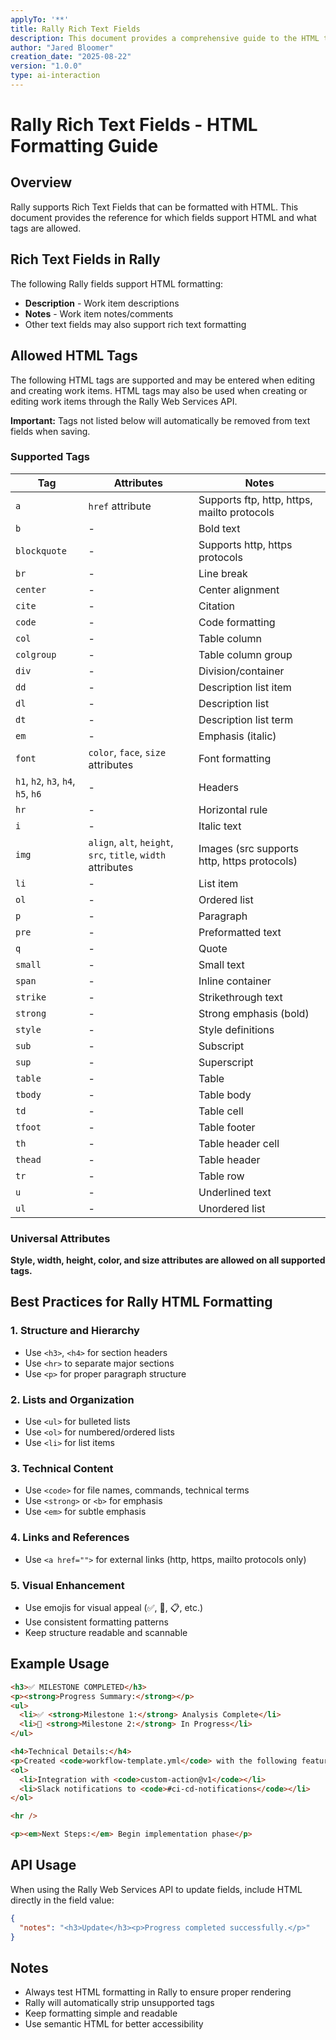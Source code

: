 ```yaml
---
applyTo: '**'
title: Rally Rich Text Fields
description: This document provides a comprehensive guide to the HTML tags supported in Rally's Rich Text Fields.
author: "Jared Bloomer"
creation_date: "2025-08-22"
version: "1.0.0"
type: ai-interaction
---
```


# Rally Rich Text Fields - HTML Formatting Guide

## Overview

Rally supports Rich Text Fields that can be formatted with HTML. This document provides the reference for which fields support HTML and what tags are allowed.

## Rich Text Fields in Rally

The following Rally fields support HTML formatting:

- **Description** - Work item descriptions
- **Notes** - Work item notes/comments
- Other text fields may also support rich text formatting

## Allowed HTML Tags

The following HTML tags are supported and may be entered when editing and creating work items. HTML tags may also be used when creating or editing work items through the Rally Web Services API.

**Important:** Tags not listed below will automatically be removed from text fields when saving.

### Supported Tags

| Tag                                | Attributes                                                   | Notes                                       |
| ---------------------------------- | ------------------------------------------------------------ | ------------------------------------------- |
| `a`                                | `href` attribute                                             | Supports ftp, http, https, mailto protocols |
| `b`                                | -                                                            | Bold text                                   |
| `blockquote`                       | -                                                            | Supports http, https protocols              |
| `br`                               | -                                                            | Line break                                  |
| `center`                           | -                                                            | Center alignment                            |
| `cite`                             | -                                                            | Citation                                    |
| `code`                             | -                                                            | Code formatting                             |
| `col`                              | -                                                            | Table column                                |
| `colgroup`                         | -                                                            | Table column group                          |
| `div`                              | -                                                            | Division/container                          |
| `dd`                               | -                                                            | Description list item                       |
| `dl`                               | -                                                            | Description list                            |
| `dt`                               | -                                                            | Description list term                       |
| `em`                               | -                                                            | Emphasis (italic)                           |
| `font`                             | `color`, `face`, `size` attributes                           | Font formatting                             |
| `h1`, `h2`, `h3`, `h4`, `h5`, `h6` | -                                                            | Headers                                     |
| `hr`                               | -                                                            | Horizontal rule                             |
| `i`                                | -                                                            | Italic text                                 |
| `img`                              | `align`, `alt`, `height`, `src`, `title`, `width` attributes | Images (src supports http, https protocols) |
| `li`                               | -                                                            | List item                                   |
| `ol`                               | -                                                            | Ordered list                                |
| `p`                                | -                                                            | Paragraph                                   |
| `pre`                              | -                                                            | Preformatted text                           |
| `q`                                | -                                                            | Quote                                       |
| `small`                            | -                                                            | Small text                                  |
| `span`                             | -                                                            | Inline container                            |
| `strike`                           | -                                                            | Strikethrough text                          |
| `strong`                           | -                                                            | Strong emphasis (bold)                      |
| `style`                            | -                                                            | Style definitions                           |
| `sub`                              | -                                                            | Subscript                                   |
| `sup`                              | -                                                            | Superscript                                 |
| `table`                            | -                                                            | Table                                       |
| `tbody`                            | -                                                            | Table body                                  |
| `td`                               | -                                                            | Table cell                                  |
| `tfoot`                            | -                                                            | Table footer                                |
| `th`                               | -                                                            | Table header cell                           |
| `thead`                            | -                                                            | Table header                                |
| `tr`                               | -                                                            | Table row                                   |
| `u`                                | -                                                            | Underlined text                             |
| `ul`                               | -                                                            | Unordered list                              |

### Universal Attributes

**Style, width, height, color, and size attributes are allowed on all supported tags.**

## Best Practices for Rally HTML Formatting

### 1. Structure and Hierarchy

- Use `<h3>`, `<h4>` for section headers
- Use `<hr>` to separate major sections
- Use `<p>` for proper paragraph structure

### 2. Lists and Organization

- Use `<ul>` for bulleted lists
- Use `<ol>` for numbered/ordered lists
- Use `<li>` for list items

### 3. Technical Content

- Use `<code>` for file names, commands, technical terms
- Use `<strong>` or `<b>` for emphasis
- Use `<em>` for subtle emphasis

### 4. Links and References

- Use `<a href="">` for external links (http, https, mailto protocols only)

### 5. Visual Enhancement

- Use emojis for visual appeal (✅, 🔄, 📋, etc.)
- Use consistent formatting patterns
- Keep structure readable and scannable

## Example Usage

```html
<h3>✅ MILESTONE COMPLETED</h3>
<p><strong>Progress Summary:</strong></p>
<ul>
  <li>✅ <strong>Milestone 1:</strong> Analysis Complete</li>
  <li>🔄 <strong>Milestone 2:</strong> In Progress</li>
</ul>

<h4>Technical Details:</h4>
<p>Created <code>workflow-template.yml</code> with the following features:</p>
<ol>
  <li>Integration with <code>custom-action@v1</code></li>
  <li>Slack notifications to <code>#ci-cd-notifications</code></li>
</ol>

<hr />

<p><em>Next Steps:</em> Begin implementation phase</p>
```

## API Usage

When using the Rally Web Services API to update fields, include HTML directly in the field value:

```json
{
  "notes": "<h3>Update</h3><p>Progress completed successfully.</p>"
}
```

## Notes

- Always test HTML formatting in Rally to ensure proper rendering
- Rally will automatically strip unsupported tags
- Keep formatting simple and readable
- Use semantic HTML for better accessibility
